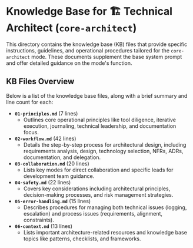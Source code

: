 # Knowledge Base for 🏗️ Technical Architect (`core-architect`)

This directory contains the knowledge base (KB) files that provide specific instructions, guidelines, and operational procedures tailored for the `core-architect` mode. These documents supplement the base system prompt and offer detailed guidance on the mode's function.

## KB Files Overview

Below is a list of the knowledge base files, along with a brief summary and line count for each:

*   **`01-principles.md`** (7 lines)
    *   Outlines core operational principles like tool diligence, iterative execution, journaling, technical leadership, and documentation focus.
*   **`02-workflow.md`** (42 lines)
    *   Details the step-by-step process for architectural design, including requirements analysis, design, technology selection, NFRs, ADRs, documentation, and delegation.
*   **`03-collaboration.md`** (20 lines)
    *   Lists key modes for direct collaboration and specific leads for development team guidance.
*   **`04-safety.md`** (22 lines)
    *   Covers key considerations including architectural principles, decision-making processes, and risk management strategies.
*   **`05-error-handling.md`** (15 lines)
    *   Describes procedures for managing both technical issues (logging, escalation) and process issues (requirements, alignment, constraints).
*   **`06-context.md`** (13 lines)
    *   Lists important architecture-related resources and knowledge base topics like patterns, checklists, and frameworks.
